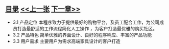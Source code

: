 
## [目录](../readme.md)   [<<上一张](./2_Introduction.md) [下一章>>](./4_Structure.md)

- 3.1 产品定位
  本程序致力于提供最好的购物平台，及员工配合工作，为公司成员打造最舒适的工作流程简化人工操作 ，为客户打造最优雅的购买社区。
- 3.2 产品特色
  简单优雅的界面设计、良好的程序响应、丰富的产品功能
- 3.3 用户需求
  主要用户为需求高端家具设计的客户打造
